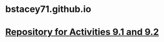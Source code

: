 # bstacey71.github.io
# [Repository for Activities 9.1 and 9.2](https://bstacey71.github.io/PCDE-Activity-9.1/)
